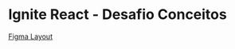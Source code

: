 # Ignite React - Desafio Conceitos

[Figma Layout](https://www.figma.com/file/DnJQNQzrJoB3C9hYGC6sIE/ToDo-List-(Copy)-(Copy))